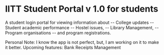 # IITT Student Portal v 1.0 for students
A student login portal for viewing information about
-- College updates
-- Student academic performance
-- Hostel issues,
-- Library Management,
-- Program organisations 
-- and program registrations.

Personal Note: I know the app is not perfect, but, I am working on it to make it better.
Upcoming features:
Bank Receipts Management

